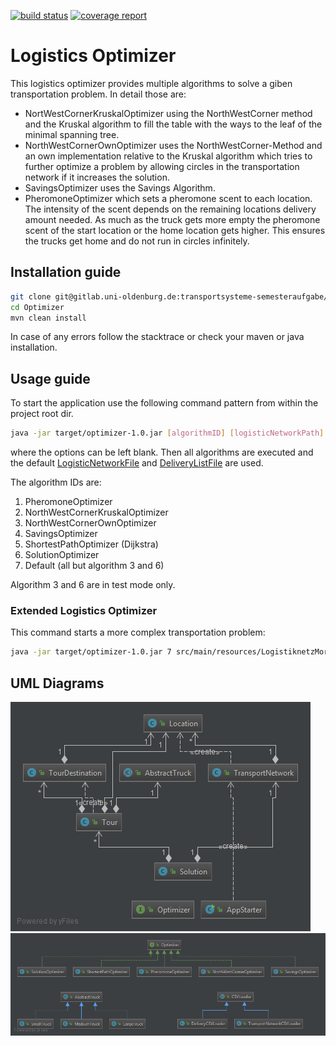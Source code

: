 [![build status](https://gitlab.uni-oldenburg.de/transportsysteme-semesteraufgabe/Optimizer/badges/master/build.svg)](https://gitlab.uni-oldenburg.de/transportsysteme-semesteraufgabe/Optimizer/commits/master) [![coverage report](https://gitlab.uni-oldenburg.de/transportsysteme-semesteraufgabe/Optimizer/badges/master/coverage.svg)](https://gitlab.uni-oldenburg.de/transportsysteme-semesteraufgabe/Optimizer/commits/master)

# Logistics Optimizer
This logistics optimizer provides multiple algorithms to solve a giben transportation problem. In detail those are:

* NortWestCornerKruskalOptimizer using the NorthWestCorner method and the Kruskal algorithm to fill the table with the ways to the leaf of the minimal spanning tree.
* NorthWestCornerOwnOptimizer uses the NorthWestCorner-Method and an own implementation relative to the Kruskal algorithm which tries to further optimize a problem by allowing circles in the transportation network if it increases the solution.
* SavingsOptimizer uses the Savings Algorithm.
* PheromoneOptimizer which sets a pheromone scent to each location. The intensity of the scent depends on the remaining locations delivery amount needed. As much as the truck gets more empty the pheromone scent of the start location or the home location gets higher. This ensures the trucks get home and do not run in circles infinitely. 

## Installation guide
```bash
git clone git@gitlab.uni-oldenburg.de:transportsysteme-semesteraufgabe/Optimizer.git
cd Optimizer
mvn clean install
```
In case of any errors follow the stacktrace or check your maven or java installation.

## Usage guide
To start the application use the following command pattern from within the project root dir.
```bash
java -jar target/optimizer-1.0.jar [algorithmID] [logisticNetworkPath] [deliveryListPath]
```
where the options can be left blank. Then all algorithms are executed and the default [LogisticNetworkFile](src/main/resources/Logistiknetz.csv) and [DeliveryListFile](src/main/resources/Lieferliste.csv) are used.

The algorithm IDs are:

1. PheromoneOptimizer
2. NorthWestCornerKruskalOptimizer
3. NorthWestCornerOwnOptimizer
4. SavingsOptimizer
5. ShortestPathOptimizer (Dijkstra)
6. SolutionOptimizer
7. Default (all but algorithm 3 and 6) 

Algorithm 3 and 6 are in test mode only.

### Extended Logistics Optimizer

This command starts a more complex transportation problem:

```bash
java -jar target/optimizer-1.0.jar 7 src/main/resources/LogistiknetzMoreComplex.csv src/main/resources/LieferlisteMoreComplex.csv
```

## UML Diagrams
![](UMLDiagram.png)
![](AuxiliaryClasses.png)

